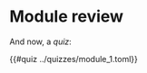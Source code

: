 # Module review

<!-- src/your-chapter.md -->

And now, a _quiz_:

{{#quiz ../quizzes/module_1.toml}}